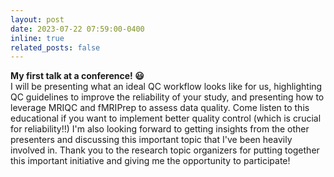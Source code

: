 ```yaml
---
layout: post
date: 2023-07-22 07:59:00-0400
inline: true
related_posts: false
---
```


<b> My first talk at a conference! &#128515; </b>
<br>
I will be presenting what an ideal QC workflow looks like for us, highlighting QC guidelines to improve the reliability of your study, and presenting how to leverage MRIQC and fMRIPrep to assess data quality.
Come listen to this educational if you want to implement better quality control (which is crucial for reliability!!) 
I'm also looking forward to getting insights from the other presenters and discussing this important topic that I've been heavily involved in.
Thank you to the research topic organizers for putting together this important initiative and giving me the opportunity to participate!
